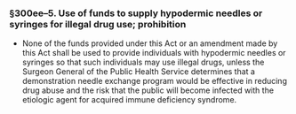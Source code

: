 ### §300ee–5. Use of funds to supply hypodermic needles or syringes for illegal drug use; prohibition
* None of the funds provided under this Act or an amendment made by this Act shall be used to provide individuals with hypodermic needles or syringes so that such individuals may use illegal drugs, unless the Surgeon General of the Public Health Service determines that a demonstration needle exchange program would be effective in reducing drug abuse and the risk that the public will become infected with the etiologic agent for acquired immune deficiency syndrome.